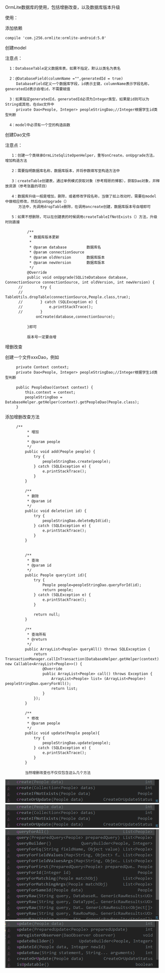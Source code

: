 OrmLite数据库的使用，包括增删改查，以及数据库版本升级

使用：

添加依赖

    compile 'com.j256.ormlite:ormlite-android:5.0'
    
创建model

  注意点：
  
      1：DatabaseTable定义数据库表，如果不指定，默认以类名为表名
      
      2：@DatabaseField(columnName ="",generatedId = true)
         DatabaseField定义一个数据库字段，id表示主键，columnName表示字段名称，generatedId表示自增id，不需要赋值
      
      3：如果指定generatedId，generatedId必须为Integer类型，如果是id则可以为String或其他，在dao文件中
         private Dao<People, Integer> peopleStringDao;//Integer根据学生id类型判断
         
      4：model中必须有一个空的构造函数
         
创建Dao文件

   注意点：
   
       1：创建一个类继承OrmLiteSqliteOpenHelper，重写onCreate，onUpgrade方法，增加构造方法
       
       2：需要指明数据库名称，数据库版本，并将参数填写至构造方法中
       
       3：createTable创建表，通过单例模式获取对象（参考翔哥的博客），获取Dao对象，并释放资源（参考张磊的项目）
       
       4：数据库升级一般是增加，删除，或者修改字段名称，当做了如上改动时，需要在model中做相应修改，然后在onUpgrade（）
          方法中，先调用dropTable删除，在调用oncreate创建，数据库版本号自增即可
          
       5：如果不想删除，可以在创建表的时候调用createTableIfNotExists（）方法，升级时则直接
       
              /**
               * 数据库版本更新
               *
               * @param database         数据库名
               * @param connectionSource
               * @param oldVersion       数据库版本
               * @param newVersion       数据库版本
               */
              @Override
              public void onUpgrade(SQLiteDatabase database, ConnectionSource connectionSource, int oldVersion, int newVersion) {
          //        try {
          //            TableUtils.dropTable(connectionSource,People.class,true);
          //        } catch (SQLException e) {
          //            e.printStackTrace();
          //        }
                  onCreate(database,connectionSource);
          
              }即可
              
              版本号一定要自增
              
增删改查

  创建一个文件xxxDao，例如
  
         private Context context;
         private Dao<People, Integer> peopleStringDao;//Integer根据学生id类型判断
     
         public PeopleDao(Context context) {
             this.context = context;
             peopleStringDao = DatabaseHelper.getHelper(context).getPeopleDao(People.class);
         }
         
  添加增删改查方法
  
  
         /**
              * 增加
              *
              * @param people
              */
             public void add(People people) {
                 try {
                     peopleStringDao.create(people);
                 } catch (SQLException e) {
                     e.printStackTrace();
                 }
             }
         
             /**
              * 删除
              * @param id
              */
             public void delete(int id) {
                 try {
                     peopleStringDao.deleteById(id);
                 } catch (SQLException e) {
                     e.printStackTrace();
                 }
             }
         
         
             /**
              * 查询
              * @param id
              */
             public People query(int id){
                 try {
                     People people=peopleStringDao.queryForId(id);
                     return people;
                 } catch (SQLException e) {
                     e.printStackTrace();
                 }
         
                 return null;
             }
         
             /**
              * 查询所有
              * @return
              */
             public ArrayList<People> queryAll() throws SQLException {
                 return TransactionManager.callInTransaction(DatabaseHelper.getHelper(context).getConnectionSource(), new Callable<ArrayList<People>>() {
                     @Override
                     public ArrayList<People> call() throws Exception {
                         ArrayList<People> list= (ArrayList<People>) peopleStringDao.queryForAll();
                         return list;
                     }
                 });
             }
         
             /**
              * 修改
              * @param people
              */
             public void update(People people){
                 try {
                     peopleStringDao.update(people);
                 } catch (SQLException e) {
                     e.printStackTrace();
                 }
             }
             
             当然增删改查也不仅仅包含这么几个方法
             
![image](https://github.com/wangchang163/ormLite/blob/master/images/aa.png) 
![image](https://github.com/wangchang163/ormLite/blob/master/images/bb.png) 
![image](https://github.com/wangchang163/ormLite/blob/master/images/cc.png) 
![image](https://github.com/wangchang163/ormLite/blob/master/images/dd.png) 
  
     
         